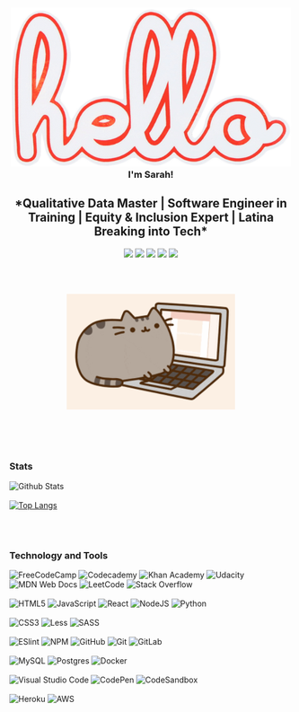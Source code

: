 <h3 align="center"><img src="https://raw.githubusercontent.com/smgraywood/smgraywood/master/hello.png" width="500px">
  <br>
I'm Sarah!</h3>

<h2 align="center">*Qualitative Data Master | Software Engineer in Training | Equity & Inclusion Expert | Latina Breaking into Tech*</h2>

<p align="center">
<a href="https://twitter.com/TechQuieroMucho"><img src="https://img.shields.io/badge/TechQuieroMucho-%231DA1F2.svg?style=for-the-badge&logo=Twitter&logoColor=white"></a>
<a href="https://www.linkedin.com/in/smgraywood/"><img src="https://img.shields.io/badge/linkedin/smgraywood-%230077B5.svg?style=for-the-badge&logo=linkedin&logoColor=white"></a>
<a href="Intended hyperlink"><img src="https://img.shields.io/badge/Slack-4A154B?style=for-the-badge&logo=slack&logoColor=white"></a>
<a href="https://www.instagram.com/tech.quiero.mucho/"><img src="https://img.shields.io/badge/tech.quiero.mucho-%23E4405F.svg?style=for-the-badge&logo=Instagram&logoColor=white"></a>
<a href="Intended hyperlink"><img src="https://img.shields.io/badge/Gmail-D14836?style=for-the-badge&logo=gmail&logoColor=white"></a>
 </p>

<br>
<br>
<p align="center"><img src="https://raw.githubusercontent.com/smgraywood/smgraywood/master/pusheen.gif" width="300px"></p>
<br>
<br>
<br>
<h3>Stats</h3>

![Github Stats](https://github-readme-stats.vercel.app/api?username=smgraywood&count_private=true&show_icons=true&include_all_commits=true&theme=noctis)
<br>
<br>
[![Top Langs](https://github-readme-stats.vercel.app/api/top-langs/?username=smgraywood&langs_count=8)](https://github.com/smgraywood/github-readme-stats&theme=dracula)

<br>
<br>

<h3>Technology and Tools</h3>

![FreeCodeCamp](https://img.shields.io/badge/Freecodecamp-%23123.svg?&style=for-the-badge&logo=freecodecamp&logoColor=green)
![Codecademy](https://img.shields.io/badge/Codecademy-FFF0E5?style=for-the-badge&logo=codecademy&logoColor=1F243A)
![Khan Academy](https://img.shields.io/badge/KhanAcademy-%2314BF96.svg?style=for-the-badge&logo=KhanAcademy&logoColor=white) 
![Udacity](https://img.shields.io/badge/Udacity-grey?style=for-the-badge&logo=udacity&logoColor=15B8E6)
![MDN Web Docs](https://img.shields.io/badge/MDN_Web_Docs-black?style=for-the-badge&logo=mdnwebdocs&logoColor=white)
![LeetCode](https://img.shields.io/badge/LeetCode-000000?style=for-the-badge&logo=LeetCode&logoColor=#d16c06)
![Stack Overflow](https://img.shields.io/badge/-Stackoverflow-FE7A16?style=for-the-badge&logo=stack-overflow&logoColor=white)
<br>
<br>
![HTML5](https://img.shields.io/badge/html5-%23E34F26.svg?style=for-the-badge&logo=html5&logoColor=white)
![JavaScript](https://img.shields.io/badge/javascript-%23323330.svg?style=for-the-badge&logo=javascript&logoColor=%23F7DF1E)
![React](https://img.shields.io/badge/react-%2320232a.svg?style=for-the-badge&logo=react&logoColor=%2361DAFB)
![NodeJS](https://img.shields.io/badge/node.js-6DA55F?style=for-the-badge&logo=node.js&logoColor=white)
![Python](https://img.shields.io/badge/python-3670A0?style=for-the-badge&logo=python&logoColor=ffdd54)
<br>
<br>
![CSS3](https://img.shields.io/badge/css3-%231572B6.svg?style=for-the-badge&logo=css3&logoColor=white)
![Less](https://img.shields.io/badge/less-2B4C80?style=for-the-badge&logo=less&logoColor=white)
![SASS](https://img.shields.io/badge/SASS-hotpink.svg?style=for-the-badge&logo=SASS&logoColor=white)
<br>
<br>
![ESlint](https://img.shields.io/badge/-ESLint-%234B32C3?style=flat-square&logo=eslint)
![NPM](https://img.shields.io/badge/NPM-%23000000.svg?style=for-the-badge&logo=npm&logoColor=white)
![GitHub](https://img.shields.io/badge/github-%23121011.svg?style=for-the-badge&logo=github&logoColor=white)
![Git](https://img.shields.io/badge/git-%23F05033.svg?style=for-the-badge&logo=git&logoColor=white)
![GitLab](https://img.shields.io/badge/gitlab-%23181717.svg?style=for-the-badge&logo=gitlab&logoColor=white)
<br>
<br>
![MySQL](https://img.shields.io/badge/mysql-%2300f.svg?style=for-the-badge&logo=mysql&logoColor=white)
![Postgres](https://img.shields.io/badge/postgres-%23316192.svg?style=for-the-badge&logo=postgresql&logoColor=white)
![Docker](https://img.shields.io/badge/docker-%230db7ed.svg?style=for-the-badge&logo=docker&logoColor=white)
<br>
<br>
![Visual Studio Code](https://img.shields.io/badge/Visual%20Studio%20Code-0078d7.svg?style=for-the-badge&logo=visual-studio-code&logoColor=white)
![CodePen](https://img.shields.io/badge/CodePen-white?style=for-the-badge&logo=codepen&logoColor=black)
![CodeSandbox](https://img.shields.io/badge/Codesandbox-040404?style=for-the-badge&logo=codesandbox&logoColor=DBDBDB)
<br>
<br>
![Heroku](https://img.shields.io/badge/heroku-%23430098.svg?style=for-the-badge&logo=heroku&logoColor=white)
![AWS](https://img.shields.io/badge/AWS-%23FF9900.svg?style=for-the-badge&logo=amazon-aws&logoColor=white)


<!--
**smgraywood/smgraywood** is a ✨ _special_ ✨ repository because its `README.md` (this file) appears on your GitHub profile.

Here are some ideas to get you started:

- 🔭 I’m currently working on ...
- 🌱 I’m currently learning ...
- 👯 I’m looking to collaborate on ...
- 🤔 I’m looking for help with ...
- 💬 Ask me about ...
- 📫 How to reach me: ...
- 😄 Pronouns: ...
- ⚡ Fun fact: ...
<iframe width="600" height="600" src="https://ionicabizau.github.io/github-profile-languages/api.html?smgraywood" frameborder="0"></iframe>
![Top Langs](https://github-readme-stats.vercel.app/api/top-langs/?username=smgraywood&hide=TeX&layout=compact)
![](<iframe width="600" height="600" src="https://ionicabizau.github.io/github-profile-languages/api.html?smgraywood" frameborder="0"></iframe>)
-->
